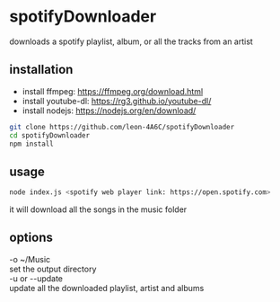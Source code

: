 # spotifyDownloader
downloads a spotify playlist, album, or all the tracks from an artist

## installation

* install ffmpeg: https://ffmpeg.org/download.html
* install youtube-dl: https://rg3.github.io/youtube-dl/
* install nodejs: https://nodejs.org/en/download/

```bash
git clone https://github.com/leon-4A6C/spotifyDownloader
cd spotifyDownloader
npm install
```

## usage

```bash
node index.js <spotify web player link: https://open.spotify.com>
```
it will download all the songs in the music folder

## options

-o ~/Music<br />
 set the output directory<br />
-u or --update<br />
 update all the downloaded playlist, artist and albums<br />
